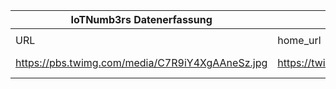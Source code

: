 |IoTNumb3rs Datenerfassung|||||||||||
| ---- | ---- | ---- | ---- | ---- | ---- | ---- | ---- | ---- | ---- | ---- |
||||||||||||
|URL|home_url|filename|device_class|device_count|market_class|market_volume|prognosis_year|publication_year|authorship_class|Dropbox folder|
|https://pbs.twimg.com/media/C7R9iY4XgAAneSz.jpg|https://twitter.com/guzmand/status/843437062883856385|file2_C7R9iY4XgAAneSz.jpg||||||||MariaMarg/20181211-1803|
